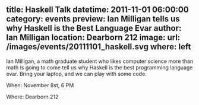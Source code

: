 title: Haskell Talk
datetime: 2011-11-01 06:00:00
category: events
preview: Ian Milligan tells us why Haskell is the Best Language Evar
author: Ian Milligan
location: Dearborn 212
image:
    url: /images/events/20111101_haskell.svg
    where: left
---

Ian Milligan, a math graduate student who likes computer science more than math
is going to come tell us why Haskell is the best programming language evar.
Bring your laptop, and we can play with some code.

When: November 8st, 6 PM

Where: Dearborn 212
